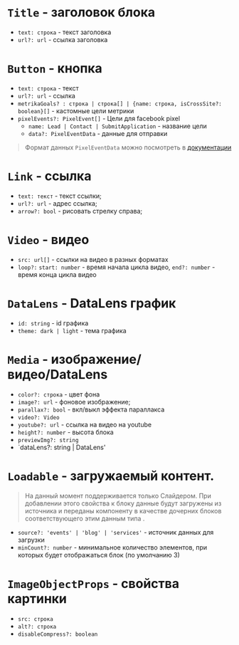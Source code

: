 # `Title` - заголовок блока

- `text: строка` - текст заголовка
- `url?: url` - ссылка заголовка

# `Button` - кнопка

- `text: строка` - текст
- `url?: url` - ссылка
- `metrikaGoals? : строка | строка[] | {name: строка, isCrossSite?: boolean}[]` - кастомные цели метрики
- `pixelEvents?: PixelEvent[]` - Цели для facebook pixel
  - `name: Lead | Contact | SubmitApplication` - название цели
  - `data?: PixelEventData` - данные для отправки

> Формат данных `PixelEventData` можно посмотреть в [документации](https://developers.facebook.com/docs/facebook-pixel/reference#standard-events)

# `Link` - ссылка

- `text: текст` - текст ссылки;
- `url?: url` - адрес ссылка;
- `arrow?: bool` - рисовать стрелку справа;

# `Video` - видео

- `src: url[]` - ссылки на видео в разных форматах
- `loop?:` `start: number` - время начала цикла видео, `end?: number` - время конца цикла видео

# `DataLens` - DataLens график

- `id: string` - id графика
- `theme: dark | light` - тема графика

# `Media` - изображение/видео/DataLens

- `color?: строка` - цвет фона
- `image?: url` - фоновое изображение;
- `parallax?: bool` - вкл/выкл эффекта параллакса
- `video?: Video`
- `youtube?: url` - ссылка на видео на youtube
- `height?: number` - высота блока
- `previewImg?: string`
- `dataLens?: string | DataLens'

# `Loadable` - загружаемый контент.

> На данный момент поддерживается только Слайдером. При добавлении этого свойства к блоку данные будут загружены из источника и переданы компоненту в качестве дочерних блоков соответствующего этим данным типа .

- `source?: 'events' | 'blog' | 'services'` - источник данных для загрузки
- `minCount?: number` - минимальное количество элементов, при которых будет отображаться блок (по умолчанию 3)

# `ImageObjectProps` - свойства картинки

- `src: строка`
- `alt?: строка`
- `disableCompress?: boolean`
